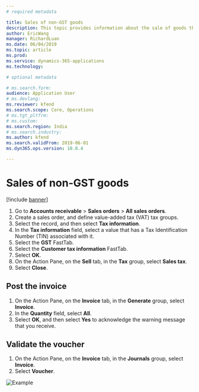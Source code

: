 ```yaml
---
# required metadata

title: Sales of non-GST goods
description: This topic provides information about the sale of goods that aren't subject to Goods and Services Tax (GST).
author: EricWang
manager: RichardLuan
ms.date: 06/04/2019
ms.topic: article
ms.prod: 
ms.service: dynamics-365-applications
ms.technology: 

# optional metadata

# ms.search.form: 
audience: Application User
# ms.devlang: 
ms.reviewer: kfend
ms.search.scope: Core, Operations
# ms.tgt_pltfrm: 
# ms.custom: 
ms.search.region: India
# ms.search.industry: 
ms.author: kfend
ms.search.validFrom: 2019-06-01
ms.dyn365.ops.version: 10.0.4

---
```


# Sales of non-GST goods

[!include [banner](../includes/banner.md)]

1. Go to **Accounts receivable** \> **Sales orders** \> **All sales orders**.
2. Create a sales order, and define value-added tax (VAT) tax groups.
3. Select the record, and then select **Tax information**.
4. In the **Tax information** field, select a value that has a Tax Identification Number (TIN) associated with it.
5. Select the **GST** FastTab.
6. Select the **Customer tax information** FastTab.
7. Select **OK**.
8. On the Action Pane, on the **Sell** tab, in the **Tax** group, select **Sales tax**.
9. Select **Close**.

## Post the invoice

1. On the Action Pane, on the **Invoice** tab, in the **Generate** group, select **Invoice**.
2. In the **Quantity** field, select **All**.
3. Select **OK**, and then select **Yes** to acknowledge the warning message that you receive.

## Validate the voucher

1. On the Action Pane, on the **Invoice** tab, in the **Journals** group, select **Invoice**.
2. Select **Voucher**.

![Example](media/Annotation-2019-05-20-150809.png)
